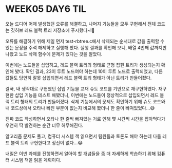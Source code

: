 # WEEK05 DAY6 TIL
오늘 드디어 어제 발생했던 오류를 해결하고, 나머지 기능들을 모두 구현해서 전체 코드는 깃허브 레드 블랙 트리 저장소에 푸시했다~!🎉

오류를 해결하기 위해 제일 먼저 test-rbtree.c에서 삭제되는 순서대로 값을 출력할 수 있는 문장을 주석 해제하고 실행해 봤다.
실행 결과를 확인해 보니, 배열 4번째 값까지만 나왔고 노드 삭제 함수에 문제가 있다는 것을 알았다.

이번에는 노드들을 삽입하고, 레드 블랙 트리의 형태로 균형 잡힌 트리가 생성되는지 확인해 봤다.
확인 결과, 23이 루트 노드여야 하는데 10이 루트 노드로 출력되었고, 다른 값들도 당연히 잘못 삽입되면서 레드 블랙 트리 형태가 아닌 트리가 만들어졌다.

결국, 내 생각대로 구현했던 삽입 기능을 교재 슈도 코드를 기반으로 재구현하였다.
재구현한 삽입 기능을 테스트 해봤더니, 이번에는 노드들이 정상적으로 삽입되면서 레드 블랙 트리 형태의 트리가 만들어졌다.
삭제 기능에서의 문제도 확인하기 위해 슈도 코드와 내 코드상에서 오타나 빠진 부분이 없는지 비교해 봤더니 한 줄이 빠져있었다...😅

진짜 코드 작성하면서 오타나 한 줄씩 빠져있는 거로 인해 몇 시간씩 시간을 잡아먹다가 우연히 딱 발견하는 순간 너무 허무해진다.

알고리즘 문제도 풀고, 컴퓨터 시스템 책 읽으면서 팀원들과 토론도 해야 하는데 다들 레드 블랙 트리 구현한다고 정신이 없다...😂

내일은 이번 과제를 진행하면서 알아야 할 개념들을 좀 더 자세하게 학습하기 위해 컴퓨터 시스템 책을 읽을 계획이다.